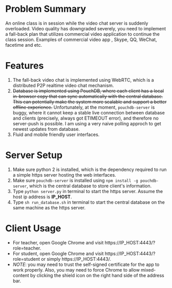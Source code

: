 <!--
@Author: Guan Gui <guiguan>
@Date:   2016-04-27T11:24:57+10:00
@Email:  root@guiguan.net
@Last modified by:   guiguan
@Last modified time: 2016-04-28T02:08:16+10:00
-->

# Problem Summary
An online class is in session while the video chat server is suddenly overloaded.  Video quality has downgraded severely, you need to implement a fall-back plan that utilizes commercial video application to continue the class session.   Examples of commercial video app ,  Skype, QQ,  WeChat, facetime and etc.

# Features
1. The fall-back video chat is implemented using WebRTC, which is a distributed P2P realtime video chat mechanism.
2. <del>Database is implemented using PouchDB, where each client has a local in-browser copy that can sync automatically with the central database. This can potentially make the system more scalable and support a better offline experience.</del> Unfortunately, at the moment, `pouchdb-server` is buggy, where it cannot keep a stable live connection between database and clients (precisely, always got ETIMEOUT error), and therefore no server-push is possible. I am using a very naive polling approch to get newest updates from database.
3. Fluid and mobile friendly user interfaces.

# Server Setup
1. Make sure python 2 is installed, which is the dependency required to run a simple https server hosting the web interfaces.
2. Make sure `pouchdb-server` is installed using `npm install -g pouchdb-server`, which is the central database to store client's information.
3. Type `python server.py` in terminal to start the https server. Assume the host ip address is **IP_HOST**.
4. Type `sh run_database.sh` in terminal to start the central database on the same machine as the https server.

# Client Usage
* For teacher, open Google Chrome and visit https://IP_HOST:4443/?role=teacher.
* For student, open Google Chrome and visit https://IP_HOST:4443/?role=student or simply https://IP_HOST:4443/.
* *NOTE*: you may need to trust the self-signed certificate for the app to work properly. Also, you may need to force Chrome to allow mixed-content by clicking the shield icon on the right hand side of the address bar.
